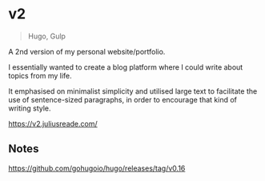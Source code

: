 # v2

> Hugo, Gulp

A 2nd version of my personal website/portfolio.

I essentially wanted to create a blog platform where I could write about topics from my life.

It emphasised on minimalist simplicity and utilised large text to facilitate the use of sentence-sized paragraphs, in order to encourage that kind of writing style.

https://v2.juliusreade.com/


## Notes

https://github.com/gohugoio/hugo/releases/tag/v0.16